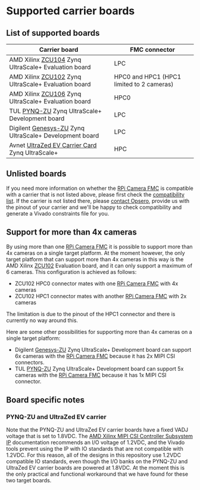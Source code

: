 # Supported carrier boards

## List of supported boards

| Carrier board                                              | FMC connector               |
|------------------------------------------------------------|-----------------------------|
| AMD Xilinx [ZCU104] Zynq UltraScale+ Evaluation board      | LPC                         |
| AMD Xilinx [ZCU102] Zynq UltraScale+ Evaluation board      | HPC0 and HPC1 (HPC1 limited to 2 cameras) |
| AMD Xilinx [ZCU106] Zynq UltraScale+ Evaluation board      | HPC0                        |
| TUL [PYNQ-ZU] Zynq UltraScale+ Development board           | LPC                         |
| Digilent [Genesys-ZU] Zynq UltraScale+ Development board   | LPC                         |
| Avnet [UltraZed EV Carrier Card] Zynq UltraScale+          | HPC                         |
 
## Unlisted boards

If you need more information on whether the [RPi Camera FMC] is compatible with a carrier that is not 
listed above, please first check the [compatibility list]. If the carrier is not listed there, please 
[contact Opsero], provide us with the pinout of your carrier and we'll be happy to check compatibility 
and generate a Vivado constraints file for you.

## Support for more than 4x cameras

By using more than one [RPi Camera FMC] it is possible to support more than 4x cameras on a single
target platform. At the moment however, the only target platform that can support more than 4x cameras 
in this way is the AMD Xilinx [ZCU102] Evaluation board, and it can only support a maximum of 6
cameras. This configuration is achieved as follows:

* ZCU102 HPC0 connector mates with one [RPi Camera FMC] with 4x cameras
* ZCU102 HPC1 connector mates with another [RPi Camera FMC] with 2x cameras

The limitation is due to the pinout of the HPC1 connector and there is currently no way around this.

Here are some other possibilities for supporting more than 4x cameras on a single target platform:

* Digilent [Genesys-ZU] Zynq UltraScale+ Development board can support 6x cameras with the 
  [RPi Camera FMC] because it has 2x MIPI CSI connectors.
* TUL [PYNQ-ZU] Zynq UltraScale+ Development board can support 5x cameras with the [RPi Camera FMC] 
  because it has 1x MIPI CSI connector.

## Board specific notes

### PYNQ-ZU and UltraZed EV carrier

Note that the PYNQ-ZU and UltraZed EV carrier boards have a fixed VADJ voltage that is set to 1.8VDC. The 
[AMD Xilinx MIPI CSI Controller Subsystem IP] documentation recommends an I/O voltage of 1.2VDC, and the 
Vivado tools prevent using the IP with IO standards that are not compatible with 1.2VDC. For this reason,
all of the designs in this repository use 1.2VDC compatible IO standards, even though the I/O banks on the 
PYNQ-ZU and UltraZed EV carrier boards are powered at 1.8VDC. At the moment this is the only practical and
functional workaround that we have found for these two target boards.



[contact Opsero]: https://opsero.com/contact-us
[UltraZed EV Carrier Card]: https://www.xilinx.com/products/boards-and-kits/1-y3n9v1.html
[ZCU104]: https://www.xilinx.com/zcu104
[ZCU102]: https://www.xilinx.com/zcu102
[ZCU106]: https://www.xilinx.com/zcu106
[Genesys-ZU]: https://digilent.com/shop/genesys-zu-zynq-ultrascale-mpsoc-development-board/
[PYNQ-ZU]: https://www.tulembedded.com/FPGA/ProductsPYNQ-ZU.html
[RPi Camera FMC]: https://camerafmc.com/docs/rpi-camera-fmc/overview/
[compatibility list]: https://camerafmc.com/docs/rpi-camera-fmc/compatibility/
[AMD Xilinx MIPI CSI Controller Subsystem IP]: https://docs.xilinx.com/r/en-US/pg202-mipi-dphy

